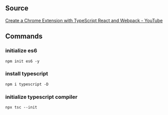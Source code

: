 ## Source 
[Create a Chrome Extension with TypeScript React and Webpack - YouTube](https://www.youtube.com/watch?v=8yOUPcuwZbc)


## Commands

### initialize es6
```
npm init es6 -y
```

### install typescript
```
npm i typescript -D
```
### initialize typescript compiler
```
npx tsc --init
```
